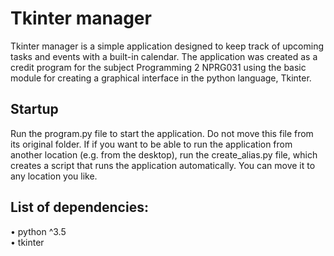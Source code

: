 # Tkinter manager

Tkinter manager is a simple application designed to keep track of upcoming tasks and
events with a built-in calendar. The application was created as a credit program for the subject Programming 2 NPRG031 using the basic module for creating a graphical interface in the python language, Tkinter.

<!--- 
## 
![alt text](https://arkahcuk.github.io/obrázek_2024-04-04_102723351.png) 
-->

## Startup
Run the program.py file to start the application. Do not move this file from its original folder. If
if you want to be able to run the application from another location (e.g. from the desktop), run the create_alias.py file,
which creates a script that runs the application automatically. You can move it to any location you like.

## List of dependencies:
• python ^3.5 \
• tkinter
